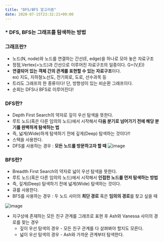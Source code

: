 ```yaml
---
title: "DFS/BFS 알고리즘"
date: 2020-07-15T23:32:21+09:00
---
```

  
### * DFS,  BFS는 그래프를 탐색하는 방법  
   
### 그래프란?
* 노드(N, node)와 노드를 연결하는 간선(E, edge)을 하나로 모아 놓은 자료구조
* 정점,Vertex(=노드)과 간선으로 이루어진 자료구조의 일종이다. G=(V,E))
* **연결되어 있는 객체 간의 관계를 표현할 수 있는 자료구조**이다.  
  ex) 지도, 지하철노선도, 전기회로, 도로, 선수과목 등
* 트리도 그래프의 한 종류이다! 단, 방향성이 있는 비순환 그래프이다.
* 순회는 DFS나 BFS로 이루어진다!  
  
  
### DFS란?
* Depth First Search의 약자로 깊이 우선 탐색을 뜻한다.
* 루트 노드(혹은 다른 임의의 노드)에서 시작해서 **다음 분기로 넘어가기 전에 해당 분기를 완벽하게 탐색하는 법**
* 즉, 넓게(Wide)하게 탐색하기 전에 깊게(Deep) 탐색하는 것이다!!
* 스택을 사용한다.
* DFS를 사용하는 경우 : **모든 노드를 방문하고자 할 때**
![image](https://user-images.githubusercontent.com/66955409/87566995-b6dab200-c6fe-11ea-9184-73765dfca358.png)
  
  
### BFS란?
* Breadth First Search의 약자로 넓이 우선 탐색을 뜻한다.
* 루트 노드(혹은 다른 임의의 노드)에서 시작해서 **인접한 노드를 먼저 탐색하는 방법**
* 즉, 깊게(Deep) 탐색하기 전에 넓게(Wide) 탐색하는 것이다.
* 큐를 사용한다.
* BFS를 사용하는 경우 : 두 노드 사이의 **최단 경로** 혹은 **임의의 경로**를 찾고 싶을 때   
  
![image](https://user-images.githubusercontent.com/66955409/87567003-b9d5a280-c6fe-11ea-9f9e-800ef9af9117.png)
  
  

* 지구상에 존재하는 모든 친구 관계를 그래프로 표현 후 Ash와 Vanessa 사이의 경로를 찾는 경우
    * 깊이 우선 탐색의 경우 - 모든 친구 관계를 다 살펴봐야 할지도 모른다.
    * 넓이 우선 탐색의 경우 - Ash와 가까운 관계부터 탐색한다.
  